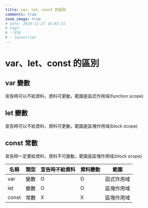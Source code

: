 ```yaml
---
title: var、let、const 的區別
comments: true
zoom_image: true
# date: 2019-11-27 16:03:21
# tags: 
# - ES6
# - Javascript
---
```

# var、let、const 的區別

## var 變數
宣告時可以不給資料，資料可更動，範圍是函式作用域(function scope)

## let 變數
宣告時可以不給資料，資料可更動，範圍是區塊作用域(block scope)

## const 常數
宣告時一定要給資料，資料不可變動，範圍是區塊作用域(block scope)

 名稱 |類型|宣告時不給資料|資料變動|    範圍
-----|----|-------------|-------|----------
 var |變數|       O     |   O    |函式作用域
 let |變數|       O     |   O    |區塊作用域
const|常數|       X     |   X    |區塊作用域